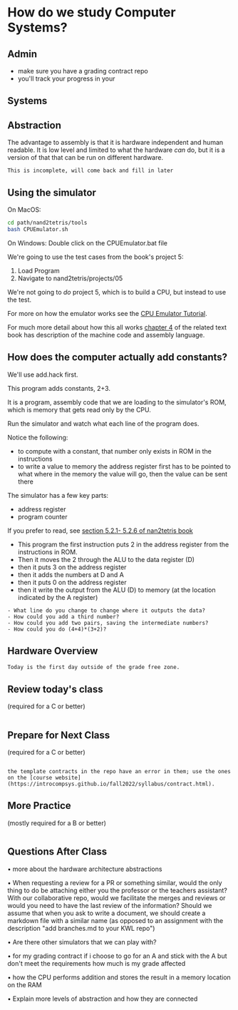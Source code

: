 # How do we study Computer Systems?

## Admin

- make sure you have a grading contract repo
- you'll track your progress in your

## Systems


## Abstraction

The advantage to assembly is that it is hardware independent and human readable. It is low level and limited to what the hardware *can* do, but it is a version of that that can be run on different hardware.
```{warning}
This is incomplete, will come back and fill in later
```


## Using the simulator

On MacOS:

```bash
cd path/nand2tetris/tools
bash CPUEmulator.sh
```

On Windows:
Double click on the CPUEmulator.bat file


We're going to use the test cases from the book's project 5:

1. Load Program
1. Navigate to nand2tetris/projects/05

We're not going to *do* project 5, which is to build a CPU, but instead to use the test.

For more on how the emulator works see the [CPU Emulator Tutorial](https://www.nand2tetris.org/_files/ugd/44046b_24b3a15aa628404fbf6dacd86d7da3af.pdf).

For much more detail about how this all works [chapter 4](https://www.nand2tetris.org/_files/ugd/44046b_d70026d8c1424487a451eaba3e372132.pdf) of the related text book has description of the machine code and assembly language.


## How does the computer actually add constants?

We'll use add.hack first.  

This program adds constants, 2+3.  

It is a program, assembly code that we are loading to the simulator's ROM, which is memory that gets read only by the CPU.  

Run the simulator and watch what each line of the program does.  

Notice the following:
- to compute with a constant, that number only exists in ROM in the instructions
- to write a value to memory the address register first has to be pointed to what where in the memory the value will go, then the value can be sent there


The simulator has a few key parts:
- address register
- program counter

If you prefer to read, see [section 5.2.1- 5.2.6 of nan2tetris book](https://www.nand2tetris.org/_files/ugd/44046b_b2cad2eea33847869b86c541683551a7.pdf)

- This program the first instruction puts 2 in the address register from the instructions in ROM.  
- Then it moves the 2 through the ALU to the data register (D)
- then it puts 3 on the address register
- then it adds the numbers at D and A
- then it puts 0 on the address register
- then it write the output from the ALU (D) to memory (at the location indicated by the A register)

```{admonition} Try if yourself
- What line do you change to change where it outputs the data?
- How could you add a third number?
- How could you add two pairs, saving the intermediate numbers?
- How could you do (4+4)*(3+2)?
```




## Hardware Overview


```{important}
Today is the first day outside of the grade free zone.
```

## Review today's class
(required for a C or better)

```{include} ../_review/2022-09-26.md
```

## Prepare for Next Class
(required for a C or better)


```{include} ../_practice/2022-09-26.md
```

```{warning}
the template contracts in the repo have an error in them; use the ones on the [course website](https://introcompsys.github.io/fall2022/syllabus/contract.html).
```

## More Practice

(mostly required for a B or better)

```{include} ../_practice/2022-09-26.md
```



## Questions After Class

• more about the hardware architecture abstractions

• When requesting a review for a PR or something similar, would the only thing to do be attaching either you the professor or the teachers assistant?
With our collaborative repo, would we facilitate the merges and reviews or would you need to have the last review of the information?
Should we assume that when you ask to write a document, we should create a markdown file with a similar name (as opposed to an assignment with the description "add branches.md to your KWL repo")

• Are there other simulators that we can play with?

• for my grading contract if i choose to go for an A and stick with the A but don't meet the requirements how much is my grade affected

• how the CPU performs addition and stores the result in a memory location on the RAM

• Explain more levels of abstraction and how they are connected
